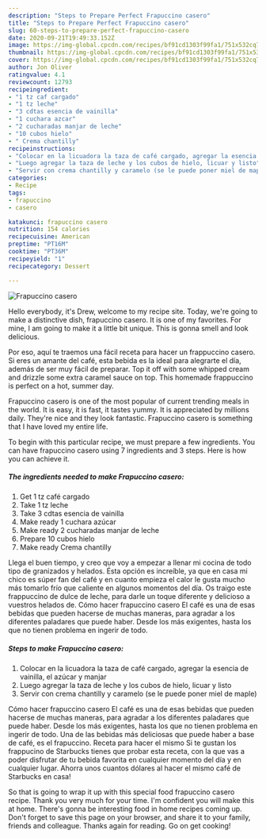 ```yaml
---
description: "Steps to Prepare Perfect Frapuccino casero"
title: "Steps to Prepare Perfect Frapuccino casero"
slug: 60-steps-to-prepare-perfect-frapuccino-casero
date: 2020-09-21T19:49:33.152Z
image: https://img-global.cpcdn.com/recipes/bf91cd1303f99fa1/751x532cq70/frapuccino-casero-foto-principal.jpg
thumbnail: https://img-global.cpcdn.com/recipes/bf91cd1303f99fa1/751x532cq70/frapuccino-casero-foto-principal.jpg
cover: https://img-global.cpcdn.com/recipes/bf91cd1303f99fa1/751x532cq70/frapuccino-casero-foto-principal.jpg
author: Jon Oliver
ratingvalue: 4.1
reviewcount: 12793
recipeingredient:
- "1 tz caf cargado"
- "1 tz leche"
- "3 cdtas esencia de vainilla"
- "1 cuchara azcar"
- "2 cucharadas manjar de leche"
- "10 cubos hielo"
- " Crema chantilly"
recipeinstructions:
- "Colocar en la licuadora la taza de café cargado, agregar la esencia de vainilla, el azúcar y manjar"
- "Luego agregar la taza de leche y los cubos de hielo, licuar y listo"
- "Servir con crema chantilly y caramelo (se le puede poner miel de maple)"
categories:
- Recipe
tags:
- frapuccino
- casero

katakunci: frapuccino casero 
nutrition: 154 calories
recipecuisine: American
preptime: "PT16M"
cooktime: "PT36M"
recipeyield: "1"
recipecategory: Dessert

---
```



![Frapuccino casero](https://img-global.cpcdn.com/recipes/bf91cd1303f99fa1/751x532cq70/frapuccino-casero-foto-principal.jpg)

Hello everybody, it's Drew, welcome to my recipe site. Today, we're going to make a distinctive dish, frapuccino casero. It is one of my favorites. For mine, I am going to make it a little bit unique. This is gonna smell and look delicious.

Por eso, aquí te traemos una fácil receta para hacer un frappuccino casero. Si eres un amante del café, esta bebida es la ideal para alegrarte el día, además de ser muy fácil de preparar. Top it off with some whipped cream and drizzle some extra caramel sauce on top. This homemade frappuccino is perfect on a hot, summer day.

Frapuccino casero is one of the most popular of current trending meals in the world. It is easy, it is fast, it tastes yummy. It is appreciated by millions daily. They're nice and they look fantastic. Frapuccino casero is something that I have loved my entire life.


To begin with this particular recipe, we must prepare a few ingredients. You can have frapuccino casero using 7 ingredients and 3 steps. Here is how you can achieve it.

<!--inarticleads1-->

##### The ingredients needed to make Frapuccino casero:

1. Get 1 tz café cargado
1. Take 1 tz leche
1. Take 3 cdtas esencia de vainilla
1. Make ready 1 cuchara azúcar
1. Make ready 2 cucharadas manjar de leche
1. Prepare 10 cubos hielo
1. Make ready  Crema chantilly


Llega el buen tiempo, y creo que voy a empezar a llenar mi cocina de todo tipo de granizados y helados. Ésta opción es increíble, ya que en casa mi chico es súper fan del café y en cuanto empieza el calor le gusta mucho más tomarlo frío que caliente en algunos momentos del día. Os traigo este frappuccino de dulce de leche, para darle un toque diferente y delicioso a vuestros helados de. Cómo hacer frapuccino casero El café es una de esas bebidas que pueden hacerse de muchas maneras, para agradar a los diferentes paladares que puede haber. Desde los más exigentes, hasta los que no tienen problema en ingerir de todo. 

<!--inarticleads2-->

##### Steps to make Frapuccino casero:

1. Colocar en la licuadora la taza de café cargado, agregar la esencia de vainilla, el azúcar y manjar
1. Luego agregar la taza de leche y los cubos de hielo, licuar y listo
1. Servir con crema chantilly y caramelo (se le puede poner miel de maple)


Cómo hacer frapuccino casero El café es una de esas bebidas que pueden hacerse de muchas maneras, para agradar a los diferentes paladares que puede haber. Desde los más exigentes, hasta los que no tienen problema en ingerir de todo. Una de las bebidas más deliciosas que puede haber a base de café, es el frapuccino. Receta para hacer el mismo Si te gustan los frappucino de Starbucks tienes que probar esta receta, con la que vas a poder disfrutar de tu bebida favorita en cualquier momento del día y en cualquier lugar. Ahorra unos cuantos dólares al hacer el mismo café de Starbucks en casa! 

So that is going to wrap it up with this special food frapuccino casero recipe. Thank you very much for your time. I'm confident you will make this at home. There's gonna be interesting food in home recipes coming up. Don't forget to save this page on your browser, and share it to your family, friends and colleague. Thanks again for reading. Go on get cooking!
